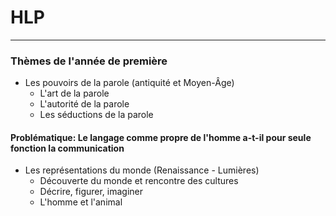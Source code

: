 # HLP
------
### Thèmes de l'année de première

* Les pouvoirs de la parole (antiquité et Moyen-Âge)
    * L'art de la parole
    * L'autorité de la parole
    * Les séductions de la parole
#### **Problématique: Le langage comme propre de l'homme a-t-il pour seule fonction la communication**

* Les représentations du monde (Renaissance - Lumières)
    * Découverte du monde et rencontre des cultures
    * Décrire, figurer, imaginer
    * L'homme et l'animal
<!--stackedit_data:
eyJoaXN0b3J5IjpbNDQ3Njc2ODcyXX0=
-->